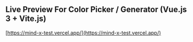 ## Live Preview For Color Picker / Generator (Vue.js 3 + Vite.js)

[https://mind-x-test.vercel.app/](https://mind-x-test.vercel.app/)